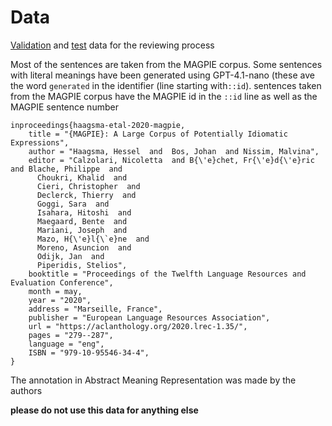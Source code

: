 # Data

[Validation](idiom_dev.txt) and [test](idiom_test.txt) data for the reviewing process

Most of the sentences are taken from the MAGPIE corpus. Some sentences with
literal meanings have been generated using GPT-4.1-nano (these ave the word
`generated` in the identifier (line starting with`::id`). sentences taken from the MAGPIE corpus have
the MAGPIE id in the `::id` line as well as the MAGPIE sentence number

```
inproceedings{haagsma-etal-2020-magpie,
    title = "{MAGPIE}: A Large Corpus of Potentially Idiomatic Expressions",
    author = "Haagsma, Hessel  and  Bos, Johan  and Nissim, Malvina",
    editor = "Calzolari, Nicoletta  and B{\'e}chet, Fr{\'e}d{\'e}ric  and Blache, Philippe  and
      Choukri, Khalid  and
      Cieri, Christopher  and
      Declerck, Thierry  and
      Goggi, Sara  and
      Isahara, Hitoshi  and
      Maegaard, Bente  and
      Mariani, Joseph  and
      Mazo, H{\'e}l{\`e}ne  and
      Moreno, Asuncion  and
      Odijk, Jan  and
      Piperidis, Stelios",
    booktitle = "Proceedings of the Twelfth Language Resources and Evaluation Conference",
    month = may,
    year = "2020",
    address = "Marseille, France",
    publisher = "European Language Resources Association",
    url = "https://aclanthology.org/2020.lrec-1.35/",
    pages = "279--287",
    language = "eng",
    ISBN = "979-10-95546-34-4",
}
```

The annotation in Abstract Meaning Representation was made by the authors


**please do not use this data for anything else**

